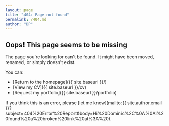 ```yaml
---
layout: page
title: "404: Page not found"
permalink: /404.md
author: "DP"
---
```


## Oops! This page seems to be missing

The page you're looking for can't be found. It might have been moved, renamed, or simply doesn't exist.

You can:
- [Return to the homepage]({{ site.baseurl }}/)
- [View my CV]({{ site.baseurl }}/cv)
- [Request my portfolio]({{ site.baseurl }}/portfolio)

If you think this is an error, please [let me know](mailto:{{ site.author.email }}?subject=404%20Error%20Report&body=Hi%20Dominic%2C%0A%0AI%20found%20a%20broken%20link%20at%3A%20).